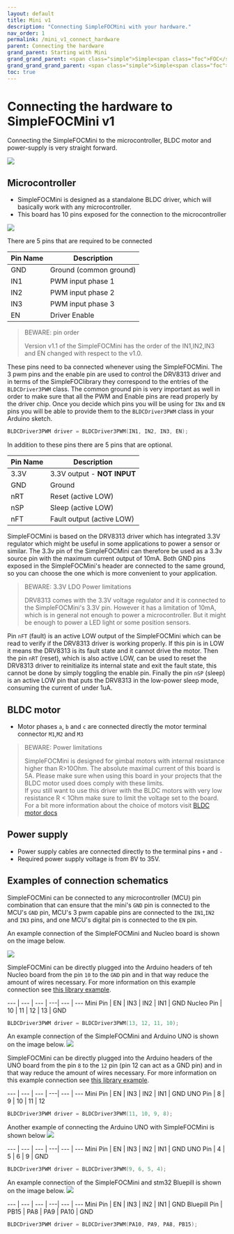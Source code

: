 ```yaml
---
layout: default
title: Mini v1
description: "Connecting SimpleFOCMini with your hardware."
nav_order: 1
permalink: /mini_v1_connect_hardware
parent: Connecting the hardware
grand_parent: Starting with Mini
grand_grand_parent: <span class="simple">Simple<span class="foc">FOC</span>Mini</span>
grand_grand_grand_parent: <span class="simple">Simple<span class="foc">FOC</span> Boards</span>
toc: true
---
```




# Connecting the hardware to <span class="simple">Simple<span class="foc">FOC</span>Mini</span> v1

Connecting the <span class="simple">Simple<span class="foc">FOC</span>Mini</span> to the microcontroller, BLDC motor and power-supply is very straight forward. 

<p>
<img src="extras/Images/mini_where.png" class="width40">
</p>

## Microcontroller
-  <span class="simple">Simple<span class="foc">FOC</span>Mini</span> is designed as a standalone BLDC driver, which will basically work with any microcontroller. 
- This board has 10 pins exposed for the connection to the microcontroller

<p>
<img src="extras/Images/mini_req_opt.png" class="width30">
</p>

There are 5 pins that are required to be connected 

Pin Name | Description 
--- | --- 
GND | Ground  (common ground) 
IN1 | PWM input phase 1 
IN2 | PWM input phase 2
IN3 | PWM input phase 3 
EN | Driver Enable  

<blockquote class="warning"><p class="heading">BEWARE: pin order</p>
Version v1.1 of the <span class="simple">Simple<span class="foc">FOC</span>Mini</span> has the order of the IN1,IN2,IN3 and EN changed with respect to the v1.0.
</blockquote>

These pins need to ba connected whenever using the  <span class="simple">Simple<span class="foc">FOC</span>Mini</span>. The 3 pwm pins and the enable pin are used to control the DRV8313 driver and in terms of the  <span class="simple">Simple<span class="foc">FOC</span>library</span> they correspond to the entries of the `BLDCDriver3PWM` class. The common ground pin is very important as well in order to make sure that all the PWM and Enable pins are read properly by the driver chip. Once you decide which pins you will be using for `INx` and `EN` pins you will be able to provide them to the `BLDCDriver3PWM` class in your Arduino sketch.

```cpp
BLDCDriver3PWM driver = BLDCDriver3PWM(IN1, IN2, IN3, EN);
```

In addition to these pins there are 5 pins that are optional. 

Pin Name | Description 
--- | --- 
3.3V | 3.3V output - **NOT INPUT**  
GND | Ground 
nRT | Reset (active LOW)
nSP | Sleep (active LOW)
nFT | Fault output (active LOW) 

<span class="simple">Simple<span class="foc">FOC</span>Mini</span> is based on the DRV8313 driver which has integrated 3.3V regulator which might be useful in some applications to power a sensor or similar. The 3.3v pin of the  <span class="simple">Simple<span class="foc">FOC</span>Mini</span> can therefore be used as a 3.3v source pin with the maximum current output of 10mA. Both GND pins exposed in the <span class="simple">Simple<span class="foc">FOC</span>Mini</span>'s header are connected to the same ground, so you can choose the one which is more convenient to your application.
<blockquote class="warning"><p class="heading">BEWARE: 3.3V LDO Power limitations</p>
DRV8313 comes with the 3.3V voltage regulator and it is connected to the <span class="simple">Simple<span class="foc">FOC</span>Mini</span>'s 3.3V pin. However it has a limitation of 10mA, which is in general not enough to power a microcontroller. But it might be enough to power a LED light or some position sensors.
</blockquote>

Pin `nFT` (fault) is an active LOW output of the <span class="simple">Simple<span class="foc">FOC</span>Mini</span> which can be read to verify if the DRV8313 driver is working properly. If this pin is in LOW it means the DRV8313 is its fault state and it cannot drive the motor. Then the pin `nRT` (reset), which is also active LOW, can be used to reset the DRV8313 driver to reinitialize its internal state and exit the fault state, this cannot be done by simply toggling the enable pin. Finally the pin `nSP` (sleep) is an active LOW pin that puts the DRV8313 in the low-power sleep mode, consuming the current of under 1uA.





## BLDC motor
- Motor phases `a`, `b` and `c` are connected directly the motor terminal connector `M1`,`M2` and `M3`

<blockquote class="warning"><p class="heading">BEWARE: Power limitations</p>
<span class="simple">Simple<span class="foc">FOC</span>Mini</span> is designed for gimbal motors with internal resistance higher than R>10Ohm. The absolute maximal current of this board is 5A. Please make sure when using this board in your projects that the BLDC motor used does comply with these limits.  <br>
If you still want to use this driver with the BLDC motors with very low resistance R < 1Ohm make sure to limit the voltage set to the board. <br>
For a bit more information about the choice of motors visit <a href="bldc_motors"> BLDC motor docs</a>
</blockquote>

## Power supply
- Power supply cables are connected directly to the terminal pins `+` and `-` 
- Required power supply voltage is from 8V to 35V.


## Examples of connection schematics

<span class="simple">Simple<span class="foc">FOC</span>Mini</span> can be connected to any microcontroller (MCU) pin combination that can ensure that the mini's `GND` pin is connected to the MCU's `GND` pin, MCU's 3 pwm capable pins are connected to the `IN1`,`IN2` and `IN3` pins, and one MCU's digital pin is connected to the `EN` pin.


An example connection of the <span class="simple">Simple<span class="foc">FOC</span>Mini</span> and Nucleo board is shown on the image below. 

<img src="extras/Images/mini_connection_mucleo.png" class="width60">

<span class="simple">Simple<span class="foc">FOC</span>Mini</span> can be directly plugged into the Arduino headers of teh Nucleo board from the pin `10` to the `GND` pin and in that way reduce the amount of wires necessary. For more information on this example connection see [this library example](mini_example_nucleo).

--- | --- | --- | ---| --- | ---
Mini Pin | EN | IN3 | IN2 | IN1 | GND
Nucleo Pin | 10 | 11 | 12 | 13 | GND

```cpp
BLDCDriver3PWM driver = BLDCDriver3PWM(13, 12, 11, 10);
```

An example connection of the <span class="simple">Simple<span class="foc">FOC</span>Mini</span> and Arduino UNO is shown on the image below. 
<img src="extras/Images/mini_connection_uno.png" class="width60">

<span class="simple">Simple<span class="foc">FOC</span>Mini</span> can be directly plugged into the Arduino headers of the UNO board from the pin `8` to the `12` pin (pin 12 can act as a GND pin) and in that way reduce the amount of wires necessary. For more information on this example connection see [this library example](mini_example). 

--- | --- | --- | ---| --- | ---
Mini Pin | EN | IN3 | IN2 | IN1 | GND
UNO Pin | 8 | 9 | 10 | 11 | 12

```cpp
BLDCDriver3PWM driver = BLDCDriver3PWM(11, 10, 9, 8);
```

Another example of connecting the Arduino UNO with <span class="simple">Simple<span class="foc">FOC</span>Mini</span> is shown below
<img src="extras/Images/mini_connection_uno2.png" class="width60">

--- | --- | --- | ---| --- | ---
Mini Pin | EN | IN3 | IN2 | IN1 | GND
UNO Pin | 4 | 5 | 6 | 9 | GND

```cpp
BLDCDriver3PWM driver = BLDCDriver3PWM(9, 6, 5, 4);
```

An example connection of the <span class="simple">Simple<span class="foc">FOC</span>Mini</span> and stm32 Bluepill is shown on the image below. 
<img src="extras/Images/mini_connection_bluepill.png" class="width60">


--- | --- | --- | ---| --- | ---
Mini Pin | EN | IN3 | IN2 | IN1 | GND
Bluepill Pin | PB15 | PA8 | PA9 | PA10 | GND

```cpp
BLDCDriver3PWM driver = BLDCDriver3PWM(PA10, PA9, PA8, PB15);
```